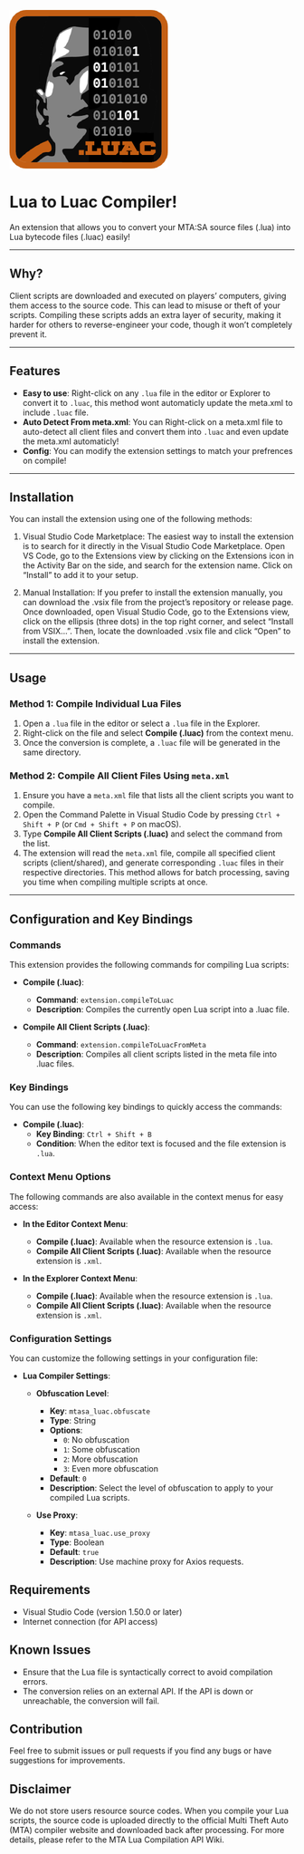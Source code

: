 ![Icon](images/icon.png)

# Lua to Luac Compiler!

An extension that allows you to convert your MTA:SA source files (.lua) into Lua bytecode files (.luac) easily!

---

## Why?

Client scripts are downloaded and executed on players’ computers, giving them access to the source code. This can lead to misuse or theft of your scripts. Compiling these scripts adds an extra layer of security, making it harder for others to reverse-engineer your code, though it won’t completely prevent it.

---

## Features

- **Easy to use**: Right-click on any `.lua` file in the editor or Explorer to convert it to `.luac`, this method wont automaticly update the meta.xml to include `.luac` file.
- **Auto Detect From meta.xml**: You can Right-click on a meta.xml file to auto-detect all client files and convert them into `.luac` and even update the meta.xml automaticly!
- **Config**: You can modify the extension settings to match your prefrences on compile!

---

## Installation

You can install the extension using one of the following methods:

1. Visual Studio Code Marketplace: The easiest way to install the extension is to search for it directly in the Visual Studio Code Marketplace. Open VS Code, go to the Extensions view by clicking on the Extensions icon in the Activity Bar on the side, and search for the extension name. Click on “Install” to add it to your setup.

2. Manual Installation: If you prefer to install the extension manually, you can download the .vsix file from the project’s repository or release page. Once downloaded, open Visual Studio Code, go to the Extensions view, click on the ellipsis (three dots) in the top right corner, and select “Install from VSIX…”. Then, locate the downloaded .vsix file and click “Open” to install the extension.

---

## Usage

### Method 1: Compile Individual Lua Files
1. Open a `.lua` file in the editor or select a `.lua` file in the Explorer.
2. Right-click on the file and select **Compile (.luac)** from the context menu.
3. Once the conversion is complete, a `.luac` file will be generated in the same directory.

### Method 2: Compile All Client Files Using `meta.xml`
1. Ensure you have a `meta.xml` file that lists all the client scripts you want to compile.
2. Open the Command Palette in Visual Studio Code by pressing `Ctrl + Shift + P` (or `Cmd + Shift + P` on macOS).
3. Type **Compile All Client Scripts (.luac)** and select the command from the list.
4. The extension will read the `meta.xml` file, compile all specified client scripts (client/shared), and generate corresponding `.luac` files in their respective directories. This method allows for batch processing, saving you time when compiling multiple scripts at once.

---

## Configuration and Key Bindings

### Commands

This extension provides the following commands for compiling Lua scripts:

- **Compile (.luac)**: 
  - **Command**: `extension.compileToLuac`
  - **Description**: Compiles the currently open Lua script into a .luac file.

- **Compile All Client Scripts (.luac)**: 
  - **Command**: `extension.compileToLuacFromMeta`
  - **Description**: Compiles all client scripts listed in the meta file into .luac files.

### Key Bindings

You can use the following key bindings to quickly access the commands:

- **Compile (.luac)**: 
  - **Key Binding**: `Ctrl + Shift + B`
  - **Condition**: When the editor text is focused and the file extension is `.lua`.

### Context Menu Options

The following commands are also available in the context menus for easy access:

- **In the Editor Context Menu**:
  - **Compile (.luac)**: Available when the resource extension is `.lua`.
  - **Compile All Client Scripts (.luac)**: Available when the resource extension is `.xml`.

- **In the Explorer Context Menu**:
  - **Compile (.luac)**: Available when the resource extension is `.lua`.
  - **Compile All Client Scripts (.luac)**: Available when the resource extension is `.xml`.

### Configuration Settings

You can customize the following settings in your configuration file:

- **Lua Compiler Settings**:
  - **Obfuscation Level**:
    - **Key**: `mtasa_luac.obfuscate`
    - **Type**: String
    - **Options**: 
      - `0`: No obfuscation
      - `1`: Some obfuscation
      - `2`: More obfuscation
      - `3`: Even more obfuscation
    - **Default**: `0`
    - **Description**: Select the level of obfuscation to apply to your compiled Lua scripts.

  - **Use Proxy**:
    - **Key**: `mtasa_luac.use_proxy`
    - **Type**: Boolean
    - **Default**: `true`
    - **Description**: Use machine proxy for Axios requests.

## Requirements

- Visual Studio Code (version 1.50.0 or later)
- Internet connection (for API access)

## Known Issues

- Ensure that the Lua file is syntactically correct to avoid compilation errors.
- The conversion relies on an external API. If the API is down or unreachable, the conversion will fail.

## Contribution

Feel free to submit issues or pull requests if you find any bugs or have suggestions for improvements.

## Disclaimer

We do not store users resource source codes. When you compile your Lua scripts, the source code is uploaded directly to the official Multi Theft Auto (MTA) compiler website and downloaded back after processing. For more details, please refer to the MTA Lua Compilation API Wiki.

